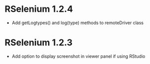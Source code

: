 # RSelenium 1.2.4

* Add getLogtypes() and log(type) methods to remoteDriver class

# RSelenium 1.2.3

* Add option to display screenshot in viewer panel if using RStudio

